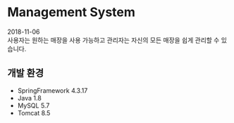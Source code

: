 # Management System
2018-11-06 <br>
사용자는 원하는 매장을 사용 가능하고 관리자는 자신의 모든 매장을 쉽게 관리할 수 있습니다.<br> 
<h2>개발 환경</h2>
<ul>
  <li>SpringFramework 4.3.17</li>
  <li>Java 1.8</li>
  <li>MySQL 5.7</li>
  <li>Tomcat 8.5</li>
</ul>
